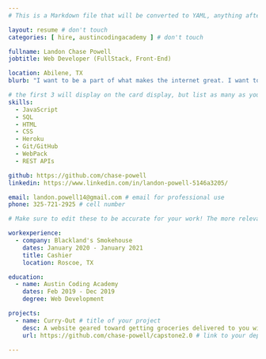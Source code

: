 ```yaml
---
# This is a Markdown file that will be converted to YAML, anything after a `#` is a comment and won't be read

layout: resume # don't touch
categories: [ hire, austincodingacademy ] # don't touch

fullname: Landon Chase Powell
jobtitle: Web Developer (FullStack, Front-End)

location: Abilene, TX
blurb: "I want to be a part of what makes the internet great. I want to create a space that helps people with what they need quickly and efficiently." # tells us what your mission is, why you learned coding, or what makes you special

# the first 3 will display on the card display, but list as many as you want, they will be visible on your hire page
skills:
  - JavaScript
  - SQL
  - HTML
  - CSS
  - Heroku
  - Git/GitHub
  - WebPack
  - REST APIs

github: https://github.com/chase-powell
linkedin: https://www.linkedin.com/in/landon-powell-5146a3205/

email: landon.powell14@gmail.com # email for professional use
phone: 325-721-2925 # cell number

# Make sure to edit these to be accurate for your work! The more relevant the better if the role was technical, don't feel like you need to put every job you've had.

workexperience:
  - company: Blackland's Smokehouse
    dates: January 2020 - January 2021
    title: Cashier
    location: Roscoe, TX

education:
  - name: Austin Coding Academy
    dates: Feb 2019 - Dec 2019
    degree: Web Development

projects:
  - name: Curry-Out # title of your project
    desc: A website geared toward getting groceries delivered to you without the hassle of pushing a cart around. # very short description of your project
    url: https://github.com/chase-powell/capstone2.0 # link to your deployed project

---
```

